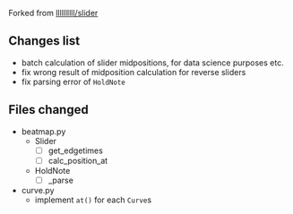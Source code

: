 Forked from [llllllllll/slider](https://github.com/llllllllll/slider)

## Changes list
- batch calculation of slider midpositions, for data science purposes etc.
- fix wrong result of midposition calculation for reverse sliders
- fix parsing error of `HoldNote`

## Files changed
- beatmap.py
  - Slider
    - [ ] get_edgetimes
    - [ ] calc_position_at
  - HoldNote
    - [ ] _parse
- curve.py
  - implement `at()` for each `Curve`s